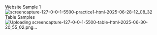 Website Sample 1
![screencapture-127-0-0-1-5500-practice1-html-2025-06-28-12_08_32](https://github.com/user-attachments/assets/1dbb2d01-3dae-4aa4-81e2-42ff82d7261d)
Table Samples
![Uploading screencapture-127-0-0-1-5500-table-html-2025-06-30-20_55_02.png…]()
